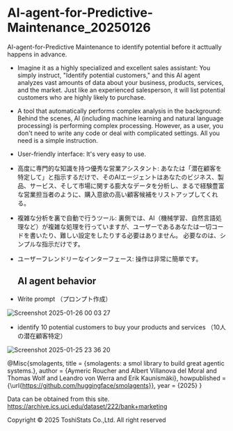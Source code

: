 # AI-agent-for-Predictive-Maintenance_20250126
AI-agent-for-Predictive Maintenance to identify potential  before it acttually happens in advance.

- Imagine it as a highly specialized and excellent sales assistant: You simply instruct, "Identify potential customers," and this AI agent analyzes vast amounts of data about your business, products, services, and the market. Just like an experienced salesperson, it will list potential customers who are highly likely to purchase.

- A tool that automatically performs complex analysis in the background: Behind the scenes, AI (including machine learning and natural language processing) is performing complex processing. However, as a user, you don't need to write any code or deal with complicated settings. All you need is a simple instruction.

- User-friendly interface: It's very easy to use.


- 高度に専門的な知識を持つ優秀な営業アシスタント: あなたは「潜在顧客を特定して」と指示するだけで、そのAIエージェントはあなたのビジネス、製品、サービス、そして市場に関する膨大なデータを分析し、まるで経験豊富な営業担当者のように、購入意欲の高い顧客候補をリストアップしてくれる。

- 複雑な分析を裏で自動で行うツール: 裏側では、AI（機械学習、自然言語処理など）が複雑な処理を行っていますが、ユーザーであるあなたは一切コードを書いたり、難しい設定をしたりする必要はありません。 必要なのは、シンプルな指示だけです。

- ユーザーフレンドリーなインターフェース: 操作は非常に簡単です。

  ## AI agent behavior 

- Write prompt  （プロンプト作成）
  
![Screenshot 2025-01-26 00 03 27](https://github.com/user-attachments/assets/78b8fd02-8c15-4539-83eb-de141efffda7)

- identify 10 potential customers to buy your products and services （10人の潜在顧客特定）

![Screenshot 2025-01-25 23 36 20](https://github.com/user-attachments/assets/d9f23ece-0fc4-4248-b1e8-01768a1d8c90)
















@Misc{smolagents, title = {smolagents: a smol library to build great agentic systems.}, author = {Aymeric Roucher and Albert Villanova del Moral and Thomas Wolf and Leandro von Werra and Erik Kaunismäki}, howpublished = {\url{https://github.com/huggingface/smolagents}}, year = {2025} }

Data can be obtained from this site. https://archive.ics.uci.edu/dataset/222/bank+marketing

Copyright © 2025 ToshiStats Co.,Ltd. All right reserved
